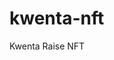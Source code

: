 # kwenta-nft

Kwenta Raise NFT

<!-- ## How to use this repository? -->

<!-- 
## Notes

### Installing `@openzeppelin/contracts`
To install the [`@openzeppelin/contracts`](https://github.com/OpenZeppelin/openzeppelin-contracts) contract library in a [`dapptools`](https://github.com/dapphub/dapptools) project, make sure to install the package by running:
```
dapp install OpenZeppelin/openzeppelin-contracts
```

Then, add a `remappings.txt` file with the following contents:
```
@openzeppelin/=lib/openzeppelin-contracts/
ds-test/=lib/ds-test/src/
```

In addition to the `remappings.txt` file, add a `.dapprc` config file  with the following:
```
export DAPP_REMAPPINGS=$(cat remappings.txt)
export DAPP_LINK_TEST_LIBRARIES=0
``` 

### Changing `solc` versions

[Reference in dapptools docs](https://github.com/dapphub/dapptools/blob/master/src/dapp/README.md#solc-version)

View the list of supported `solc` versions [`here`](https://github.com/dapphub/dapptools/blob/master/nix/solc-static-versions.nix)
-->